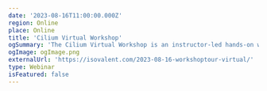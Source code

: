 ```yaml
---
date: '2023-08-16T11:00:00.000Z'
region: Online
place: Online
title: 'Cilium Virtual Workshop'
ogSummary: 'The Cilium Virtual Workshop is an instructor-led hands-on workshop around Cilium and Service Mesh. '
ogImage: ogImage.png
externalUrl: 'https://isovalent.com/2023-08-16-workshoptour-virtual/'
type: Webinar
isFeatured: false
---
```

